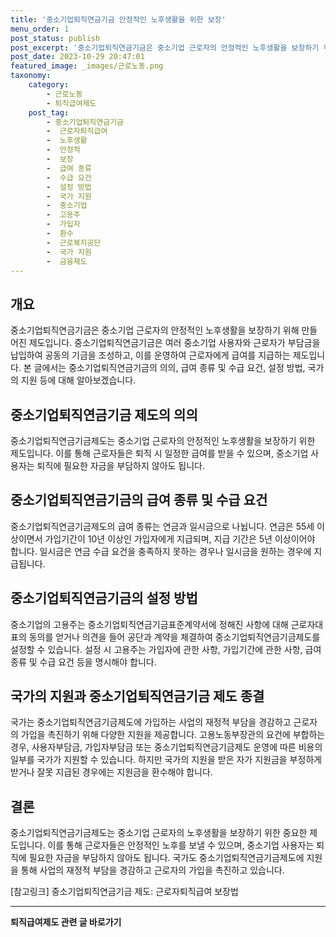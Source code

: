 ```yaml
---
title: '중소기업퇴직연금기금 안정적인 노후생활을 위한 보장'
menu_order: 1
post_status: publish
post_excerpt: '중소기업퇴직연금기금은 중소기업 근로자의 안정적인 노후생활을 보장하기 위해 만들어진 제도입니다. 중소기업퇴직연금기금은 여러 중소기업 사용자와 근로자가 부담금을 납입하여 공동의 기금을 조성하고, 이를 운영하여 근로자에게 급여를 지급하는 제도입니다. 본 글에서는 중소기업퇴직연금기금의 의의, 급여 종류 및 수급 요건, 설정 방법, 국가의 지원 등에 대해 알아보겠습니다.'
post_date: 2023-10-29 20:47:01
featured_image: _images/근로노동.png
taxonomy:
    category:
        - 근로노동
        - 퇴직급여제도
    post_tag:
        - 중소기업퇴직연금기금
        -  근로자퇴직급여
        -  노후생활
        -  안정적
        -  보장
        -  급여 종류
        -  수급 요건
        -  설정 방법
        -  국가 지원
        -  중소기업
        -  고용주
        -  가입자
        -  환수
        -  근로복지공단
        -  국가 지원
        -  금융제도
---
```



## 개요
중소기업퇴직연금기금은 중소기업 근로자의 안정적인 노후생활을 보장하기 위해 만들어진 제도입니다. 중소기업퇴직연금기금은 여러 중소기업 사용자와 근로자가 부담금을 납입하여 공동의 기금을 조성하고, 이를 운영하여 근로자에게 급여를 지급하는 제도입니다. 본 글에서는 중소기업퇴직연금기금의 의의, 급여 종류 및 수급 요건, 설정 방법, 국가의 지원 등에 대해 알아보겠습니다.

## 중소기업퇴직연금기금 제도의 의의
중소기업퇴직연금기금제도는 중소기업 근로자의 안정적인 노후생활을 보장하기 위한 제도입니다. 이를 통해 근로자들은 퇴직 시 일정한 급여를 받을 수 있으며, 중소기업 사용자는 퇴직에 필요한 자금을 부담하지 않아도 됩니다.

## 중소기업퇴직연금기금의 급여 종류 및 수급 요건
중소기업퇴직연금기금제도의 급여 종류는 연금과 일시금으로 나뉩니다. 연금은 55세 이상이면서 가입기간이 10년 이상인 가입자에게 지급되며, 지급 기간은 5년 이상이어야 합니다. 일시금은 연금 수급 요건을 충족하지 못하는 경우나 일시금을 원하는 경우에 지급됩니다.

## 중소기업퇴직연금기금의 설정 방법
중소기업의 고용주는 중소기업퇴직연금기금표준계약서에 정해진 사항에 대해 근로자대표의 동의를 얻거나 의견을 들어 공단과 계약을 체결하여 중소기업퇴직연금기금제도를 설정할 수 있습니다. 설정 시 고용주는 가입자에 관한 사항, 가입기간에 관한 사항, 급여 종류 및 수급 요건 등을 명시해야 합니다.

## 국가의 지원과 중소기업퇴직연금기금 제도 종결
국가는 중소기업퇴직연금기금제도에 가입하는 사업의 재정적 부담을 경감하고 근로자의 가입을 촉진하기 위해 다양한 지원을 제공합니다. 고용노동부장관의 요건에 부합하는 경우, 사용자부담금, 가입자부담금 또는 중소기업퇴직연금기금제도 운영에 따른 비용의 일부를 국가가 지원할 수 있습니다. 하지만 국가의 지원을 받은 자가 지원금을 부정하게 받거나 잘못 지급된 경우에는 지원금을 환수해야 합니다.

## 결론
중소기업퇴직연금기금제도는 중소기업 근로자의 노후생활을 보장하기 위한 중요한 제도입니다. 이를 통해 근로자들은 안정적인 노후를 보낼 수 있으며, 중소기업 사용자는 퇴직에 필요한 자금을 부담하지 않아도 됩니다. 국가도 중소기업퇴직연금기금제도에 지원을 통해 사업의 재정적 부담을 경감하고 근로자의 가입을 촉진하고 있습니다.

[참고링크] 중소기업퇴직연금기금 제도: 근로자퇴직급여 보장법

<!-- wp:separator -->
<hr class="wp-block-separator has-alpha-channel-opacity"/>
<!-- /wp:separator -->

<!-- wp:group {"backgroundColor":"base","layout":{"type":"constrained"}} -->
<div class="wp-block-group has-base-background-color has-background"><!-- wp:paragraph {"align":"center","fontSize":"medium"} -->
<p class="has-text-align-center has-large-font-size"><strong>퇴직급여제도 관련 글 바로가기</strong></p>
<!-- /wp:paragraph -->


<!-- wp:latest-posts
{"categories":[{"id":12695,"count":19,"description":"","link":"https://uknowlaw.com/category/%ed%87%b4%ec%a7%81%ea%b8%89%ec%97%ac%ec%a0%9c%eb%8f%84/","name":"퇴직급여제도","slug":"퇴직급여제도","taxonomy":"category","parent":0,"meta":[],"_links":{"self":[{"href":"https://uknowlaw.com/wp-json/wp/v2/categories/12695"}],"collection":[{"href":"https://uknowlaw.com/wp-json/wp/v2/categories"}],"about":[{"href":"https://uknowlaw.com/wp-json/wp/v2/taxonomies/category"}],"wp:post_type":[{"href":"https://uknowlaw.com/wp-json/wp/v2/posts?categories=12695"}],"curies":[{"name":"wp","href":"https://api.w.org/{rel}","templated":true}]}}]} /--></div>
<!-- /wp:group -->